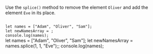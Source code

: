 Use the `splice()` method
to remove the element `Oliver`
and
add the element `Eve` in its place.

<Editor lang="javascript" type="exercise">
<code>
let names = ["Adam", "Oliver", "Sam"];
let newNamesArray = ;
console.log(names);
</code>

<solution>
let names = ["Adam", "Oliver", "Sam"];
let newNamesArray = names.splice(1, 1, "Eve");;
console.log(names);
</solution>
</Editor>